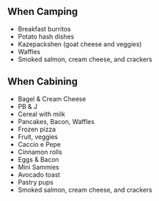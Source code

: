## When Camping

* Breakfast burritos
* Potato hash dishes
* Kazepackshen (goat cheese and veggies)
* Waffles
* Smoked salmon, cream cheese, and crackers

## When Cabining

* Bagel & Cream Cheese
* PB & J
* Cereal with milk
* Pancakes, Bacon, Waffles
* Frozen pizza
* Fruit, veggies
* Caccio e Pepe
* Cinnamon rolls
* Eggs & Bacon
* Mini Sammies
* Avocado toast
* Pastry pups
* Smoked salmon, cream cheese, and crackers
